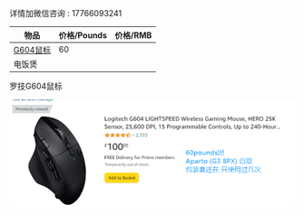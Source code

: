 详情加微信咨询 : 17766093241

| 物品                                       | 价格/Pounds | 价格/RMB |
| ------------------------------------------ | ----------- | -------- |
| [G604鼠标](assets/截图_20230620121721.png) | 60          |          |
| 电饭煲                                     |             |          |


罗技G604鼠标

![G604鼠标](assets/截图_20230620121721.png) 